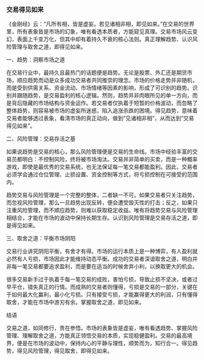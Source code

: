 
### 交易得见如来

《金刚经》云：“凡所有相，皆是虚妄。若见诸相非相，即见如来。”在交易的世界里，所有表象皆是市场的幻象，唯有看透本质者，方能窥见真理。交易市场风云变幻，表面上千变万化，但其中却有着持久不衰的核心法则。真正理解趋势、认识风险管理与取舍之道，即得见如来。

一、趋势：洞察市场之道

在交易行业中，最持久且最热门的话题便是趋势。无论是股票、外汇还是期货市场，顺应趋势而动是众多成功交易者共同推崇的理念。市场的价格走势并非随机，而是受到供需关系、资金流动、市场情绪等因素的影响，形成了可识别的趋势。识别并跟随趋势，是交易盈利的核心逻辑。然则，趋势并非肉眼所见的单一方向，而是背后隐藏的市场结构与资金运作。若交易者仅执着于短暂的价格波动，而忽略了整体趋势，则容易被市场的虚妄所迷惑，陷入追涨杀跌的困境。得见趋势，意味着交易者能够透过表象，看清市场的真正动向，做到“见诸相非相”，从而达到“交易得见如来”。

二、风险管理：交易存活之基

如果说趋势是交易的核心，那么风险管理便是交易的生命线。市场中经验丰富的交易员都明白：不控制风险，终将被市场淘汰。交易并非简单的买卖，而是一种概率游戏，即使是最优秀的交易系统，也无法保证每一笔交易都能盈利。因此，交易者必须学会通过仓位管理、止损设置、资金控制等方式，将亏损控制在可接受的范围内。

趋势交易与风险管理是一个完整的整体，二者缺一不可。如果交易者只关注趋势，而忽视风险管理，那么一旦趋势出现反转，便会遭受毁灭性的打击；反之，如果只注重风险管理，而不顺应趋势，则难以获取稳定收益。唯有将趋势交易与风险管理相结合，才能在市场的波动中保持长期生存。认识到风险管理是交易存活之道，即是得见如来。

三、取舍之道：平衡市场阴阳

交易行业讲究阴阳平衡，有舍才有得。市场的运行本质上是一种博弈，有人盈利就必然有人亏损，市场因此才能维持动态平衡。成功的交易者深谙取舍之道，明白并非每一笔交易都要追求盈利，而是要在适当的时候舍弃小利，以换取更大的机会。

很多交易新手过于执着于每一笔交易的成败，害怕亏损，导致止损不坚决，或者过早平仓，错失真正的行情。而成熟的交易者则懂得，亏损是交易的一部分，关键在于如何最大化赢利，最小化亏损。只有接受亏损，才能赢得更大的利润，只有懂得取舍，才能在市场中游刃有余。掌握取舍之道，即见如来。

结语

交易之道，如同修行，贵在参悟。市场的表象皆是虚妄，唯有看透趋势、掌握风险管理、理解取舍之道，方能真正领悟交易的本质，实现稳健盈利。交易的最高境界，便是在市场的波动中，保持内心的平静与理性，顺势而为，知行合一。得见趋势，得见风险管理，得见取舍，即得见如来。

